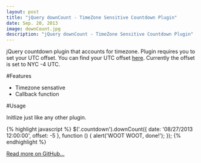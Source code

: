 ```yaml
---
layout: post
title: "jQuery downCount - TimeZone Sensitive Countdown Plugin"
date: Sep. 20, 2013
image: downCount.jpg
description: "jQuery downCount - TimeZone Sensitive Countdown Plugin"
---
```


jQuery countdown plugin that accounts for timezone. Plugin requires you to set your UTC offset. You can find your UTC offset [here](http://www.timeanddate.com/library/abbreviations/timezones/). Currently the offset is set to NYC -4 UTC.

#Features

- Timezone sensative
- Callback function

#Usage

Initlize just like any other plugin.

{% highlight javascript %}
$('.countdown').downCount({
    date: '08/27/2013 12:00:00',
    offset: -5
}, function () {
    alert('WOOT WOOT, done!');
});
{% endhighlight %}

[Read more on GitHub...](https://github.com/sonnyt/downCount)
